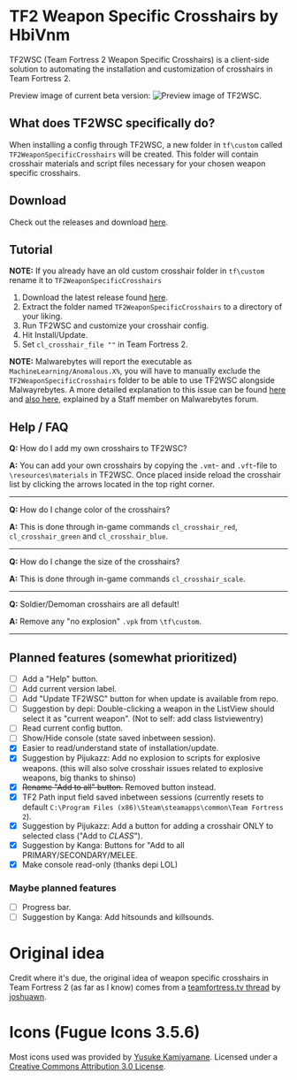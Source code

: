 # TF2 Weapon Specific Crosshairs by HbiVnm
TF2WSC (Team Fortress 2 Weapon Specific Crosshairs) is a client-side solution to automating the installation and customization of crosshairs in Team Fortress 2.

Preview image of current beta version:
![Preview image of TF2WSC.](https://i.imgur.com/qkcGEld.png)

## What does TF2WSC specifically do?
When installing a config through TF2WSC, a new folder in `tf\custom` called `TF2WeaponSpecificCrosshairs` will be created. This folder will contain crosshair materials and script files necessary for your chosen weapon specific crosshairs.

## Download
Check out the releases and download [here](https://github.com/hbivnm/TF2WeaponSpecificCrosshairs/releases).

## Tutorial
**NOTE:** If you already have an old custom crosshair folder in `tf\custom` rename it to `TF2WeaponSpecificCrosshairs`

1. Download the latest release found [here](https://github.com/hbivnm/TF2WeaponSpecificCrosshairs/releases).
2. Extract the folder named `TF2WeaponSpecificCrosshairs` to a directory of your liking.
3. Run TF2WSC and customize your crosshair config.
4. Hit Install/Update.
5. Set `cl_crosshair_file ""` in Team Fortress 2.

**NOTE:** Malwarebytes will report the executable as `MachineLearning/Anomalous.X%`, you will have to manually exclude the `TF2WeaponSpecificCrosshairs` folder to be able to use TF2WSC alongside Malwayrebytes. A more detailed explanation to this issue can be found [here](https://forums.malwarebytes.com/topic/271784-machinelearninganomalous100-all-my-c-projects/) and [also here](https://forums.malwarebytes.com/topic/238670-machinelearninganomalous-detections-and-explanation/), explained by a Staff member on Malwarebytes forum.

## Help / FAQ
**Q:** How do I add my own crosshairs to TF2WSC?

**A:** You can add your own crosshairs by copying the `.vmt`- and `.vft`-file to `\resources\materials` in TF2WSC. Once placed inside reload the crosshair list by clicking the arrows located in the top right corner.
***
**Q:** How do I change color of the crosshairs?

**A:** This is done through in-game commands `cl_crosshair_red`, `cl_crosshair_green` and `cl_crosshair_blue`.
***
**Q:** How do I change the size of the crosshairs?

**A:** This is done through in-game commands `cl_crosshair_scale`.
***
**Q:** Soldier/Demoman crosshairs are all default!

**A:** Remove any "no explosion" `.vpk` from `\tf\custom`.
***

## Planned features (somewhat prioritized)
- [ ] Add a "Help" button.
- [ ] Add current version label.
- [ ] Add "Update TF2WSC" button for when update is available from repo.
- [ ] Suggestion by depi: Double-clicking a weapon in the ListView should select it as "current weapon". (Not to self: add class listviewentry)
- [ ] Read current config button.
- [ ] Show/Hide console (state saved inbetween session).
- [x] Easier to read/understand state of installation/update.
- [x] Suggestion by Pijukazz: Add no explosion to scripts for explosive weapons. (this will also solve crosshair issues related to explosive weapons, big thanks to shinso)
- [x] ~~Rename "Add to all" button.~~ Removed button instead.
- [x] TF2 Path input field saved inbetween sessions (currently resets to default `C:\Program Files (x86)\Steam\steamapps\common\Team Fortress 2`).
- [x] Suggestion by Pijukazz: Add a button for adding a crosshair ONLY to selected class ("Add to *CLASS*").
- [x] Suggestion by Kanga: Buttons for "Add to all PRIMARY/SECONDARY/MELEE.
- [x] Make console read-only (thanks depi LOL)
### **Maybe** planned features
- [ ] Progress bar.
- [ ] Suggestion by Kanga: Add hitsounds and killsounds.

# Original idea
Credit where it's due, the original idea of weapon specific crosshairs in Team Fortress 2 (as far as I know) comes from a [teamfortress.tv thread](https://www.teamfortress.tv/30866/guide-weapon-specific-custom-crosshairs) by [joshuawn](https://www.teamfortress.tv/user/joshuawn).

# Icons (Fugue Icons 3.5.6)
Most icons used was provided by [Yusuke Kamiyamane](http://p.yusukekamiyamane.com/). Licensed under a [Creative Commons Attribution 3.0 License](https://creativecommons.org/licenses/by/3.0/).
